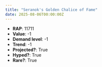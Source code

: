 ```yaml
---
title: "Seranok's Golden Chalice of Fame"
date: 2025-08-06T00:00:00Z
---
```

- **RAP**: 11711
- **Value**: -1
- **Demand level**: -1
- **Trend**: -1
- **Projected?**: True
- **Hyped?**: True
- **Rare?**: True
